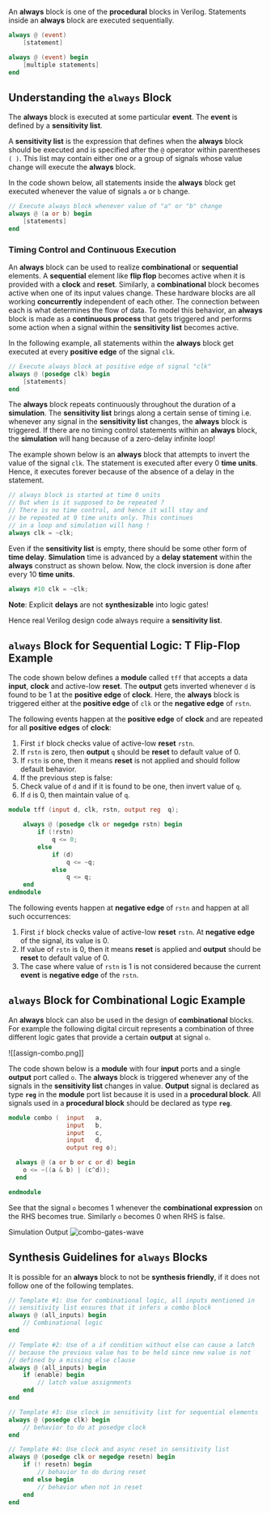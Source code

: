 An **always** block is one of the **procedural** blocks in Verilog. Statements inside an **always** block are executed sequentially.

```verilog
always @ (event)
	[statement]

always @ (event) begin
	[multiple statements]
end
```

## Understanding the `always` Block

The **always** block is executed at some particular **event**. The **event** is defined by a **sensitivity list**.

A **sensitivity list** is the expression that defines when the **always** block should be executed and is specified after the `@` operator within parentheses `( )`. This list may contain either one or a group of signals whose value change will execute the **always** block.

In the code shown below, all statements inside the **always** block get executed whenever the value of signals `a` or `b` change.

```verilog
// Execute always block whenever value of "a" or "b" change
always @ (a or b) begin
	[statements]
end
```

### Timing Control and Continuous Execution

An **always** block can be used to realize **combinational** or **sequential** elements. A **sequential** element like **flip flop** becomes active when it is provided with a **clock** and **reset**. Similarly, a **combinational** block becomes active when one of its input values change. These hardware blocks are all working **concurrently** independent of each other. The connection between each is what determines the flow of data. To model this behavior, an **always** block is made as a **continuous process** that gets triggered and performs some action when a signal within the **sensitivity list** becomes active.

In the following example, all statements within the **always** block get executed at every **positive edge** of the signal `clk`.

```verilog
// Execute always block at positive edge of signal "clk"
always @ (posedge clk) begin
	[statements]
end
```

The **always** block repeats continuously throughout the duration of a **simulation**. The **sensitivity list** brings along a certain sense of timing i.e. whenever any signal in the **sensitivity list** changes, the **always** block is triggered. If there are no timing control statements within an **always** block, the **simulation** will hang because of a zero-delay infinite loop!

The example shown below is an **always** block that attempts to invert the value of the signal `clk`. The statement is executed after every $0$ **time units**. Hence, it executes forever because of the absence of a delay in the statement.

```verilog
// always block is started at time 0 units
// But when is it supposed to be repeated ?
// There is no time control, and hence it will stay and
// be repeated at 0 time units only. This continues
// in a loop and simulation will hang !
always clk = ~clk;
```

Even if the **sensitivity list** is empty, there should be some other form of **time delay**. **Simulation** time is advanced by a **delay statement** within the **always** construct as shown below. Now, the clock inversion is done after every $10$ **time units**.

```verilog
always #10 clk = ~clk;
```

**Note**: Explicit **delays** are not **synthesizable** into logic gates!

Hence real Verilog design code always require a **sensitivity list**.

## `always` Block for Sequential Logic: T Flip-Flop Example

The code shown below defines a **module** called `tff` that accepts a data **input**, **clock** and active-low **reset**. The **output** gets inverted whenever `d` is found to be $1$ at the **positive edge** of **clock**. Here, the **always** block is triggered either at the **positive edge** of `clk` or the **negative edge** of `rstn`.

The following events happen at the **positive edge** of **clock** and are repeated for all **positive edges** of **clock**:

1.  First `if` block checks value of active-low **reset** `rstn`.
2.  If `rstn` is zero, then **output** `q` should be **reset** to default value of $0$.
3.  If `rstn` is one, then it means **reset** is not applied and should follow default behavior.
4.  If the previous step is false:
5.  Check value of `d` and if it is found to be one, then invert value of `q`.
6.  If `d` is $0$, then maintain value of `q`.

```verilog
module tff (input d, clk, rstn,	output reg 	q);

	always @ (posedge clk or negedge rstn) begin
		if (!rstn)
			q <= 0;
		else
			if (d)
				q <= ~q;
			else
				q <= q;
	end
endmodule
```

The following events happen at **negative edge** of `rstn` and happen at all such occurrences:

1.  First `if` block checks value of active-low **reset** `rstn`. At **negative edge** of the signal, its value is $0$.
2.  If value of `rstn` is $0$, then it means **reset** is applied and **output** should be **reset** to default value of $0$.
3.  The case where value of `rstn` is $1$ is not considered because the current **event** is **negative edge** of the `rstn`.

## `always` Block for Combinational Logic Example

An **always** block can also be used in the design of **combinational** blocks. For example the following digital circuit represents a combination of three different logic gates that provide a certain **output** at signal `o`.

![[assign-combo.png]]

The code shown below is a **module** with four **input** ports and a single **output** port called `o`. The **always** block is triggered whenever any of the signals in the **sensitivity list** changes in value. **Output** signal is declared as type **`reg`** in the **module** port list because it is used in a **procedural block**. All signals used in a **procedural block** should be declared as type **`reg`**.

```verilog
module combo (	input 	a,
      			input	b,
              	input	c,
              	input	d,
  	            output reg o);

  always @ (a or b or c or d) begin
    o <= ~((a & b) | (c^d));
  end

endmodule
```

See that the signal `o` becomes $1$ whenever the **combinational expression** on the RHS becomes true. Similarly `o` becomes $0$ when RHS is false.

Simulation Output
![combo-gates-wave](https://www.chipverify.com/images/verilog/assign-combo-wave.PNG)

## Synthesis Guidelines for `always` Blocks

It is possible for an **always** block to not be **synthesis friendly**, if it does not follow one of the following templates.

```verilog
// Template #1: Use for combinational logic, all inputs mentioned in
// sensitivity list ensures that it infers a combo block
always @ (all_inputs) begin
	// Combinational logic
end

// Template #2: Use of a if condition without else can cause a latch
// because the previous value has to be held since new value is not
// defined by a missing else clause
always @ (all_inputs) begin
	if (enable) begin
		// latch value assignments
	end
end

// Template #3: Use clock in sensitivity list for sequential elements
always @ (posedge clk) begin
	// behavior to do at posedge clock
end

// Template #4: Use clock and async reset in sensitivity list
always @ (posedge clk or negedge resetn) begin
	if (! resetn) begin
		// behavior to do during reset
	end else begin
		// behavior when not in reset
	end
end
```

